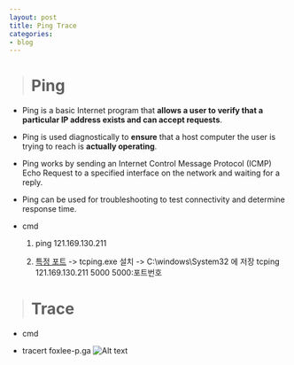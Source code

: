 ```yaml
---
layout: post
title: Ping Trace
categories:
- blog
---
```


> # Ping 

* Ping is a basic Internet program that **allows a user to verify that a particular IP address exists and can accept requests**.

* Ping is used diagnostically to **ensure** that a host computer the user is trying to reach is **actually operating**. 
* Ping works by sending an Internet Control Message Protocol (ICMP) Echo Request to a specified interface on the network and waiting for a reply. 
* Ping can be used for troubleshooting to test connectivity and determine response time.

* cmd 

  1. ping 121.169.130.211
  
  2. [특정 포트] -> tcping.exe 설치 -> C:\windows\System32 에 저장
     tcping 121.169.130.211 5000 5000:포트번호


> # Trace

* cmd 
 - tracert foxlee-p.ga
 ![Alt text](/images/tracert.png)


[특정 포트]:https://tctt.tistory.com/143
